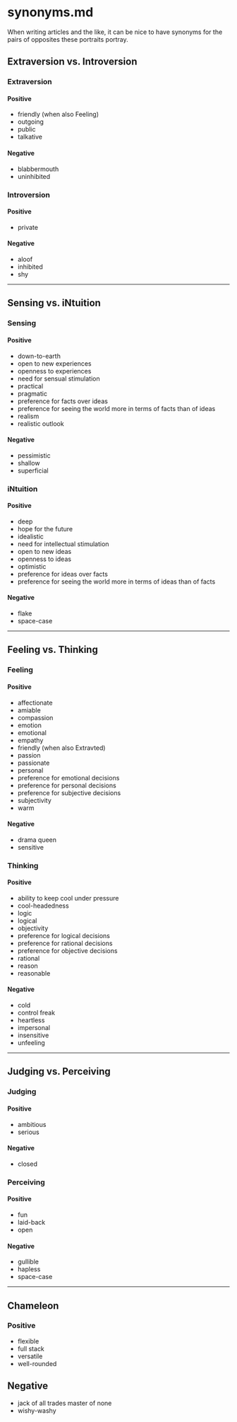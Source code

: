 
# synonyms.md

When writing articles and the like, it can be nice to have synonyms for the pairs of opposites
these portraits portray.

## Extraversion vs. Introversion

### Extraversion

#### Positive
- friendly (when also Feeling)
- outgoing
- public
- talkative

#### Negative
- blabbermouth
- uninhibited

### Introversion

#### Positive
- private

#### Negative
- aloof
- inhibited
- shy

---

## Sensing vs. iNtuition

### Sensing

#### Positive
- down-to-earth
- open to new experiences
- openness to experiences
- need for sensual stimulation
- practical
- pragmatic
- preference for facts over ideas
- preference for seeing the world more in terms of facts than of ideas
- realism
- realistic outlook

#### Negative
- pessimistic
- shallow
- superficial

### iNtuition

#### Positive
- deep
- hope for the future
- idealistic
- need for intellectual stimulation
- open to new ideas
- openness to ideas
- optimistic
- preference for ideas over facts
- preference for seeing the world more in terms of ideas than of facts

#### Negative
- flake
- space-case

---

## Feeling vs. Thinking

### Feeling

#### Positive
- affectionate
- amiable
- compassion
- emotion
- emotional
- empathy
- friendly (when also Extravted)
- passion
- passionate
- personal
- preference for emotional decisions
- preference for personal decisions
- preference for subjective decisions
- subjectivity
- warm

#### Negative
- drama queen
- sensitive

### Thinking

#### Positive
- ability to keep cool under pressure
- cool-headedness
- logic
- logical
- objectivity
- preference for logical decisions
- preference for rational decisions
- preference for objective decisions
- rational
- reason
- reasonable

#### Negative
- cold
- control freak
- heartless
- impersonal
- insensitive
- unfeeling

---

## Judging vs. Perceiving

### Judging

#### Positive
- ambitious
- serious

#### Negative
- closed

### Perceiving

#### Positive
- fun
- laid-back
- open

#### Negative
- gullible
- hapless
- space-case

---

## Chameleon

### Positive
- flexible
- full stack
- versatile
- well-rounded

## Negative
- jack of all trades master of none
- wishy-washy

